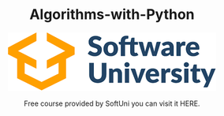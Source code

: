 <div align="center">
    <h1 align="center">Algorithms-with-Python</h1>
    <img src="banner.png">
    <br>
    <p>Free course provided by <a src="https://softuni.bg/">SoftUni</a> you can visit it <a src="https://softuni.bg/trainings/3817/algorithms-with-python-july-2022">HERE</a>.</p>
</div>

